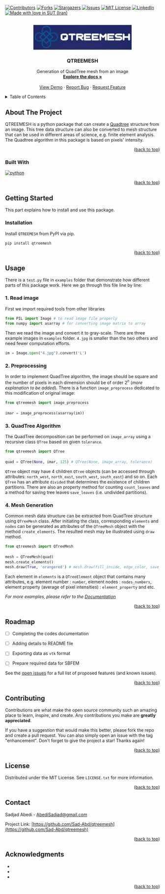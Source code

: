 <a name="readme-top"></a>

<!-- PROJECT SHIELDS -->

[![Contributors][contributors-shield]][contributors-url]
[![Forks][forks-shield]][forks-url]
[![Stargazers][stars-shield]][stars-url]
[![Issues][issues-shield]][issues-url]
[![MIT License][license-shield]][license-url]
[![LinkedIn][linkedin-shield]][linkedin-url]
[![Made with love in SUT (Iran)][sut-badge]][sut-add]


<!-- PROJECT LOGO -->
<br />
<div align="center">
  <a href="https://github.com/Sad-Abd/qtreemesh">
    <img src="images/logo.png" alt="Logo" width="320" height="80">
  </a>

<h3 align="center">QTREEMESH</h3>

  <p align="center">
    Generation of QuadTree mesh from an image
    <br />
    <a href="https://github.com/Sad-Abd/qtreemesh"><strong>Explore the docs »</strong></a>
    <br />
    <br />
    <a href="https://github.com/Sad-Abd/qtreemesh">View Demo</a>
    ·
    <a href="https://github.com/Sad-Abd/qtreemesh/issues">Report Bug</a>
    ·
    <a href="https://github.com/Sad-Abd/qtreemesh/issues">Request Feature</a>
  </p>
</div>



<!-- TABLE OF CONTENTS -->
<details>
  <summary>Table of Contents</summary>
  <ol>
    <li>
      <a href="#about-the-project">About The Project</a>
      <ul>
        <li><a href="#built-with">Built With</a></li>
      </ul>
    </li>
    <li>
      <a href="#getting-started">Getting Started</a>
      <ul>
        <li><a href="#prerequisites">Prerequisites</a></li>
        <li><a href="#installation">Installation</a></li>
      </ul>
    </li>
    <li><a href="#usage">Usage</a></li>
    <li><a href="#roadmap">Roadmap</a></li>
    <li><a href="#contributing">Contributing</a></li>
    <li><a href="#license">License</a></li>
    <li><a href="#contact">Contact</a></li>
    <li><a href="#acknowledgments">Acknowledgments</a></li>
  </ol>
</details>



<!-- ABOUT THE PROJECT -->
## About The Project

<!--[![Product Name Screen Shot][product-screenshot]](https://example.com)-->

QTREEMESH is a python package that can create a [Quadtree](https://en.wikipedia.org/wiki/Quadtree) structure from an image. This tree data structure can also be converted to mesh structure that can be used in different areas of science, e.g. finite element analysis. The Quadtree algorithm in this package is based on pixels' intensity.    

<p align="right">(<a href="#readme-top">back to top</a>)</p>



### Built With

[![python][python]](https://www.python.org)

<p align="right">(<a href="#readme-top">back to top</a>)</p>



<!-- GETTING STARTED -->
## Getting Started

This part explains how to install and use this package.

### Installation
Install `QTREEMESH` from PyPI via pip.
```sh
pip install qtreemesh
```


<p align="right">(<a href="#readme-top">back to top</a>)</p>



<!-- USAGE EXAMPLES -->
## Usage

There is a `test.py` file in `examples` folder that demonstrate how different parts of this package work. Here we go through this file line by line:

### 1. Read image

First we import required tools from other libraries
```python
from PIL import Image # to read image file properly
from numpy import asarray # for converting image matrix to array
```

Then we read the image and convert it to gray-scale. There are three example images in `examples` folder. `4.jpg` is smaller than the two others and need fewer computation efforts.
```python
im = Image.open("4.jpg").convert('L')
```

### 2. Preprocessing

In order to implement QuadTree algorithm, the image should be square and the number of pixels in each dimension should be of order $2^n$ (*more explanation to be added*). There is a function `image_preprocess` dedicated to this modification of original image:
```python
from qtreemesh import image_preprocess

imar = image_preprocess(asarray(im))
```

### 3. QuadTree Algorithm

The QuadTree decomposition can be performed on `image_array` using a recursive class `QTree` based on given `tolerance`.
```python
from qtreemesh import QTree

quad = QTree(None, imar, 125) # QTree(None, image_array, tolerance)
```

`QTree` object may have 4 children `QTree` objects (can be accessed through attributes: `north_west`,
`north_east`,
`south_west`,
`south_east`) and so on. Each `QTree` has an attribute `divided` that determines the existence of children partitions. There are also an property method for counting `count_leaves` and a method for saving tree leaves `save_leaves` (i.e. undivided partitions).

### 4. Mesh Generation
Common mesh data structure can be extracted from QuadTree structure using `QTreeMesh` class. After initiating the class, corresponding `elements` and `nodes` can be generated as attributes of the `QTreeMesh` object with the method `create_elements`. The resulted mesh may be illustrated using `draw` method. 
```python
from qtreemesh import QTreeMesh

mesh = QTreeMesh(quad)
mesh.create_elements()
mesh.draw(True, 'orangered') # mesh.draw(fill_inside, edge_color, save_name)
```

Each element in `elements` is a `QTreeElement` object that contains many attributes, e.g. element number : `number`, element nodes : `nodes_numbers`, element property (average of pixel intensities) : `element_property` and etc.



_For more examples, please refer to the [Documentation](https://example.com)_

<p align="right">(<a href="#readme-top">back to top</a>)</p>



<!-- ROADMAP -->
## Roadmap

- [ ] Completing the codes documentation
- [ ] Adding details to README file
- [ ] Exporting data as `vtk` format
- [ ] Prepare required data for SBFEM


See the [open issues](https://github.com/Sad-Abd/qtreemesh/issues) for a full list of proposed features (and known issues).

<p align="right">(<a href="#readme-top">back to top</a>)</p>



<!-- CONTRIBUTING -->
## Contributing

Contributions are what make the open source community such an amazing place to learn, inspire, and create. Any contributions you make are **greatly appreciated**.

If you have a suggestion that would make this better, please fork the repo and create a pull request. You can also simply open an issue with the tag "enhancement".
Don't forget to give the project a star! Thanks again!


<p align="right">(<a href="#readme-top">back to top</a>)</p>



<!-- LICENSE -->
## License

Distributed under the MIT License. See `LICENSE.txt` for more information.

<p align="right">(<a href="#readme-top">back to top</a>)</p>



<!-- CONTACT -->
## Contact

Sadjad Abedi -  AbediSadjad@gmail.com

Project Link: [https://github.com/Sad-Abd/qtreemesh](https://github.com/Sad-Abd/qtreemesh)

<p align="right">(<a href="#readme-top">back to top</a>)</p>



<!-- ACKNOWLEDGMENTS -->
## Acknowledgments

* []()
* []()
* []()

<p align="right">(<a href="#readme-top">back to top</a>)</p>



<!-- MARKDOWN LINKS & IMAGES -->
<!-- https://www.markdownguide.org/basic-syntax/#reference-style-links -->
[contributors-shield]: https://img.shields.io/github/contributors/Sad-Abd/qtreemesh.svg?style=for-the-badge
[contributors-url]: https://github.com/Sad-Abd/qtreemesh/graphs/contributors
[forks-shield]: https://img.shields.io/github/forks/Sad-Abd/qtreemesh.svg?style=for-the-badge
[forks-url]: https://github.com/Sad-Abd/qtreemesh/network/members
[stars-shield]: https://img.shields.io/github/stars/Sad-Abd/qtreemesh.svg?style=for-the-badge
[stars-url]: https://github.com/Sad-Abd/qtreemesh/stargazers
[issues-shield]: https://img.shields.io/github/issues/Sad-Abd/qtreemesh.svg?style=for-the-badge
[issues-url]: https://github.com/Sad-Abd/qtreemesh/issues
[license-shield]: https://img.shields.io/github/license/Sad-Abd/qtreemesh.svg?style=for-the-badge
[license-url]: https://github.com/Sad-Abd/qtreemesh/blob/master/LICENSE.txt
[linkedin-shield]: https://img.shields.io/badge/-LinkedIn-black.svg?style=for-the-badge&logo=linkedin&colorB=555
[linkedin-url]: https://linkedin.com/in/seyed-sadjad-abedi-shahri
[product-screenshot]: images/screenshot.png
[python]: https://www.python.org/static/community_logos/python-logo.png
[sut-add]: https://sut.ac.ir
[sut-badge]: https://img.shields.io/badge/Made%20with%20%E2%9D%A4%EF%B8%8F%20in-SUT%20(Iran)-0c674a?style=for-the-badge
